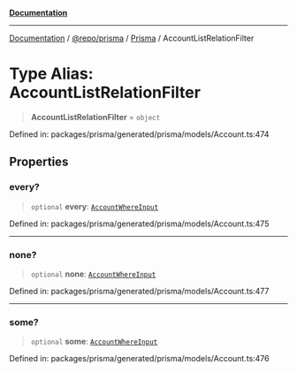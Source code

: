 [**Documentation**](../../../../../README.md)

***

[Documentation](../../../../../README.md) / [@repo/prisma](../../../README.md) / [Prisma](../README.md) / AccountListRelationFilter

# Type Alias: AccountListRelationFilter

> **AccountListRelationFilter** = `object`

Defined in: packages/prisma/generated/prisma/models/Account.ts:474

## Properties

### every?

> `optional` **every**: [`AccountWhereInput`](AccountWhereInput.md)

Defined in: packages/prisma/generated/prisma/models/Account.ts:475

***

### none?

> `optional` **none**: [`AccountWhereInput`](AccountWhereInput.md)

Defined in: packages/prisma/generated/prisma/models/Account.ts:477

***

### some?

> `optional` **some**: [`AccountWhereInput`](AccountWhereInput.md)

Defined in: packages/prisma/generated/prisma/models/Account.ts:476
